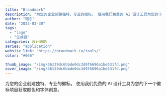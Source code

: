 ```yaml
---
title: "Brandmark"
description: "为您的企业创建独特、专业的徽标。 使用我们免费的 AI 设计工具为您的下一个徽标项目获取颜色和字体创意。 "
author: "瑞东"
date: "2023-03-30"
tags:
  - "logo"
  - "生成器"
categories: 设计辅助
series: "application"
website_link: "https://brandmark.io/tools/"
color: "#666"

thumb_image: "/img/36139dc6bbde0dc3d9f6696a1be531fd.png"
cover_image: "/img/36139dc6bbde0dc3d9f6696a1be531fd.png"
---
```


为您的企业创建独特、专业的徽标。 使用我们免费的 AI 设计工具为您的下一个徽标项目获取颜色和字体创意。 